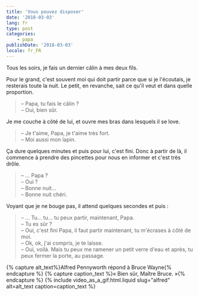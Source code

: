 ```yaml
---
title: 'Vous pouvez disposer'
date: '2018-03-03'
lang: fr
type: post
categories:
    - papa
publishDate: '2018-03-03'
locale: fr_FR
---
```


Tous les soirs, je fais un dernier câlin à mes deux fils.

<!-- more -->

Pour le grand, c'est souvent moi qui doit partir parce que si je l'écoutais, je resterais toute la nuit. Le petit, en revanche, sait ce qu'il veut et dans quelle proportion.

> – Papa, tu fais le câlin ?  
> – Oui, bien sûr.

Je me couche à côté de lui, et ouvre mes bras dans lesquels il se love.

> – Je t'aime, Papa, je t'aime très fort.  
> – Moi aussi mon lapin.

Ça dure quelques minutes et puis pour lui, c'est fini. Donc à partir de là, il commence à prendre des pincettes pour nous en informer et c'est très drôle.

> – … Papa ?  
> – Oui ?  
> – Bonne nuit…  
> – Bonne nuit chéri.

Voyant que je ne bouge pas, il attend quelques secondes et puis :

> – … Tu… tu… tu peux partir, maintenant, Papa.  
> – Tu es sûr ?  
> – Oui, c'est fini Papa, il faut partir maintenant, tu m'écrases à côté de moi.  
> – Ok, ok, j'ai compris, je te laisse.  
> – Oui, voilà. Mais tu peux me ramener un petit verre d'eau et après, tu peux fermer la porte, au passage.


{% capture alt_text%}Alfred Pennyworth répond à Bruce Wayne{% endcapture %}
{% capture caption_text %}&laquo;&nbsp;Bien sûr, Maître Bruce.&nbsp;&raquo;{% endcapture %}
{% include video_as_a_gif.html.liquid
    slug="alfred"
    alt=alt_text
    caption=caption_text
%}
